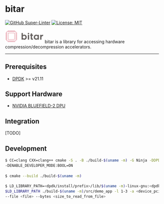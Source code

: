 # bitar

[![GitHub Super-Linter](https://github.com/ljishen/bitar/workflows/Lint%20Code%20Base/badge.svg)](https://github.com/marketplace/actions/super-linter)
[![License: MIT](https://img.shields.io/badge/License-MIT-blue.svg)](LICENSE)

<!-- markdownlint-disable-next-line no-inline-html -->
<img src="assets/logo.png" width="25%">
bitar is a library for accessing hardware compression/decompression accelerators.

---

## Prerequisites

- [DPDK](https://github.com/DPDK/dpdk) >= v21.11

## Support Hardware

- [NVIDIA BLUEFIELD-2 DPU](https://www.nvidia.com/content/dam/en-zz/Solutions/Data-Center/documents/datasheet-nvidia-bluefield-2-dpu.pdf)

## Integration

[TODO]

## Development

```bash
$ CC=clang CXX=clang++ cmake -S . -B ./build-$(uname -m) -G Ninja -DDPDK_ROOT=<dpdk/install/prefix> \
-DENABLE_DEVELOPER_MODE:BOOL=ON

$ cmake --build ./build-$(uname -m)

$ LD_LIBRARY_PATH=<dpdk/install/prefix>/lib/$(uname -m)-linux-gnu:<dpdk/install/prefix>/lib64:\
$LD_LIBRARY_PATH ./build-$(uname -m)/src/demo_app -l 1-3 -a <device_pci_id>,class=compress -- \
--file <file> --bytes <size_to_read_from_file>
```
